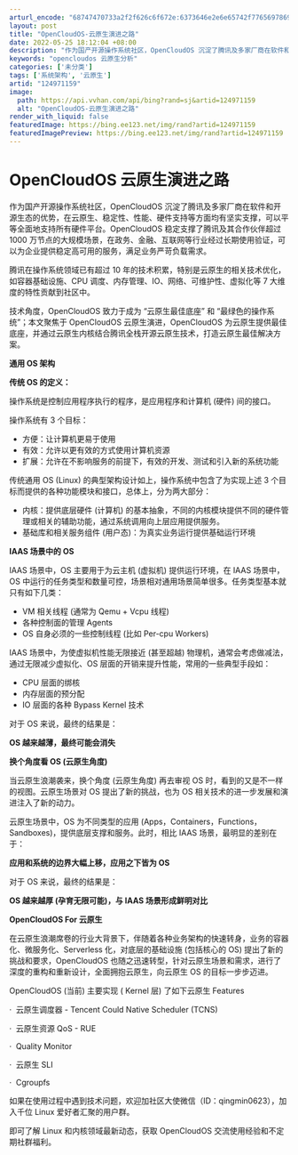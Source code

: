 ```yaml
---
arturl_encode: "68747470733a2f2f626c6f672e:6373646e2e6e65742f77656978696e5f34373130383235312f:61727469636c652f64657461696c732f313234393731313539"
layout: post
title: "OpenCloudOS-云原生演进之路"
date: 2022-05-25 18:12:04 +08:00
description: "作为国产开源操作系统社区，OpenCloudOS 沉淀了腾讯及多家厂商在软件和开源生态的优势，在云原"
keywords: "opencloudos 云原生分析"
categories: ['未分类']
tags: ['系统架构', '云原生']
artid: "124971159"
image:
  path: https://api.vvhan.com/api/bing?rand=sj&artid=124971159
  alt: "OpenCloudOS-云原生演进之路"
render_with_liquid: false
featuredImage: https://bing.ee123.net/img/rand?artid=124971159
featuredImagePreview: https://bing.ee123.net/img/rand?artid=124971159
---
```


# OpenCloudOS 云原生演进之路

作为国产开源操作系统社区，OpenCloudOS 沉淀了腾讯及多家厂商在软件和开源生态的优势，在云原生、稳定性、性能、硬件支持等方面均有坚实支撑，可以平等全面地支持所有硬件平台。OpenCloudOS 稳定支撑了腾讯及其合作伙伴超过 1000 万节点的大规模场景，在政务、金融、互联网等行业经过长期使用验证，可以为企业提供稳定高可用的服务，满足业务严苛负载需求。

腾讯在操作系统领域已有超过 10 年的技术积累，特别是云原生的相关技术优化，如容器基础设施、CPU 调度、内存管理、IO、网络、可维护性、虚拟化等 7 大维度的特性贡献到社区中。

技术角度，OpenCloudOS 致力于成为 “云原生最佳底座” 和 “最绿色的操作系统”；本文聚焦于 OpenCloudOS 云原生演进，OpenCloudOS 为云原生提供最佳底座，并通过云原生内核结合腾讯全栈开源云原生技术，打造云原生最佳解决方案。

**通用 OS 架构**

**传统 OS 的定义：**

操作系统是控制应用程序执行的程序，是应用程序和计算机 (硬件) 间的接口。

操作系统有 3 个目标：

* 方便：让计算机更易于使用
* 有效：允许以更有效的方式使用计算机资源
* 扩展：允许在不影响服务的前提下，有效的开发、测试和引入新的系统功能

传统通用 OS (Linux) 的典型架构设计如上，操作系统中包含了为实现上述 3 个目标而提供的各种功能模块和接口，总体上，分为两大部分：

* 内核：提供底层硬件 (计算机) 的基本抽象，不同的内核模块提供不同的硬件管理或相关的辅助功能，通过系统调用向上层应用提供服务。
* 基础库和相关服务组件 (用户态)：为真实业务运行提供基础运行环境

**IAAS 场景中的 OS**

IAAS 场景中，OS 主要用于为云主机 (虚拟机) 提供运行环境，在 IAAS 场景中，OS 中运行的任务类型和数量可控，场景相对通用场景简单很多。任务类型基本就只有如下几类：

* VM 相关线程 (通常为 Qemu + Vcpu 线程)
* 各种控制面的管理 Agents
* OS 自身必须的一些控制线程 (比如 Per-cpu Workers)

IAAS 场景中，为使虚拟机性能无限接近 (甚至超越) 物理机，通常会考虑做减法，通过无限减少虚拟化、OS 层面的开销来提升性能，常用的一些典型手段如：

* CPU 层面的绑核
* 内存层面的预分配
* IO 层面的各种 Bypass Kernel 技术

对于 OS 来说，最终的结果是：

**OS 越来越薄，最终可能会消失**

**换个角度看 OS (云原生角度)**

当云原生浪潮袭来，换个角度 (云原生角度) 再去审视 OS 时，看到的又是不一样的视图。云原生场景对 OS 提出了新的挑战，也为 OS 相关技术的进一步发展和演进注入了新的动力。

云原生场景中，OS 为不同类型的应用 (Apps，Containers，Functions，Sandboxes)，提供底层支撑和服务。此时，相比 IAAS 场景，最明显的差别在于：

**应用和系统的边界大幅上移，应用之下皆为 OS**

对于 OS 来说，最终的结果是：

**OS 越来越厚 (孕育无限可能)，与 IAAS 场景形成鲜明对比**

**OpenCloudOS For 云原生**

在云原生浪潮席卷的行业大背景下，伴随着各种业务架构的快速转身，业务的容器化、微服务化、Serverless 化，对底层的基础设施 (包括核心的 OS) 提出了新的挑战和要求，OpenCloudOS 也随之迅速转型，针对云原生场景和需求，进行了深度的重构和重新设计，全面拥抱云原生，向云原生 OS 的目标一步步迈进。

OpenCloudOS (当前) 主要实现 ( Kernel 层) 了如下云原生 Features

·  云原生调度器 - Tencent Could Native Scheduler (TCNS)

·  云原生资源 QoS - RUE

·  Quality Monitor

·  云原生 SLI

·  Cgroupfs

如果在使用过程中遇到技术问题，欢迎加社区大使微信（ID：qingmin0623），加入千位 Linux 爱好者汇聚的用户群。

即可了解 Linux 和内核领域最新动态，获取 OpenCloudOS 交流使用经验和不定期社群福利。